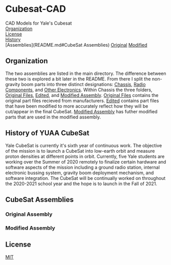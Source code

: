 # Cubesat-CAD

CAD Models for Yale's Cubesat <br />
[Organization](README.md#Organization) <br />
[License](README.md#License) <br />
[History](README.md#History%20of%20YUAA%20CubeSat) <br />
[Assemblies](README.md#CubeSat Assemblies)
[Original](README.md#Original%20Assembly)
[Modified](README.md#Modified%20Assembly)

## Organization

  The two assemblies are listed in the main directory. The difference between these two is explored a bit later in the README. From there I split the non-gravity boom parts into three distinct designations: [Chassis](/Chassis), [Radio Components](/Radio%20Components), and [Other Electronics](/Electronic%20Subsystems). Within Chassis the three folders, [Original Files](/Original%Files), [Edited](/Edited), and [Modified Assembly](/Modified%20Assembly). [Original Files](/Original%Files) contains the original part files recieved from manufacturers. [Edited](/Edited) contains part files that have been modified to more accurately reflect how they will be cut/appear in the final CubeSat. [Modified Assembly](/Modified%20Assembly) has futher modified parts that are used in the modified assembly.

## History of YUAA CubeSat

  Yale CubeSat is currently it's sixth year of continuous work. The objective of the mission is to launch a CubeSat into low-earth orbit and measure proton densities at different points in orbit. Currently, five Yale students are working over the Summer of 2020 remotely to finalize certain hardware and software aspects of the mission including a ground radio station, internal electronic bussing system, gravity boom deployment mechanism, and software integration. The CubeSat will be continually worked on throughout the 2020-2021 school year and the hope is to launch in the Fall of 2021.

## CubeSat Assemblies

### Original Assembly

### Modified Assembly

## License

[MIT](https://choosealicense.com/licenses/mit/)
